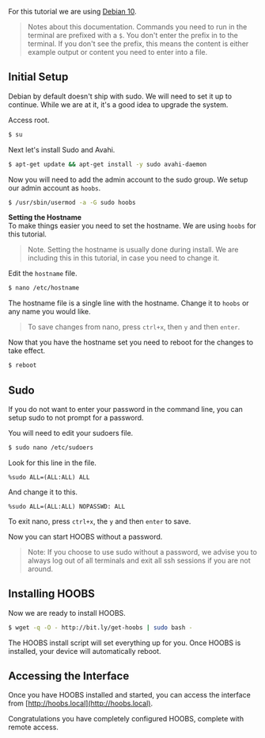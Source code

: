 For this tutorial we are using [Debian 10](https://www.debian.org/distrib/).

> Notes about this documentation. Commands you need to run in the terminal are prefixed with a `$`. You don't enter the prefix in to the terminal. If you don't see the prefix, this means the content is either example output or content you need to enter into a file.

## Initial Setup
Debian by default doesn't ship with sudo. We will need to set it up to continue. While we are at it, it's a good idea to upgrade the system.

Access root.

```bash
$ su
```

Next let's install Sudo and Avahi.

```bash
$ apt-get update && apt-get install -y sudo avahi-daemon
```

Now you will need to add the admin account to the sudo group. We setup our admin account as `hoobs`.

```bash
$ /usr/sbin/usermod -a -G sudo hoobs
```

**Setting the Hostname**  
To make things easier you need to set the hostname. We are using `hoobs` for this tutorial.

> Note. Setting the hostname is usually done during install. We are including this in this tutorial, in case you need to change it.

Edit the `hostname` file.

```bash
$ nano /etc/hostname
```

The hostname file is a single line with the hostname. Change it to `hoobs` or any name you would like.

> To save changes from nano, press `ctrl+x`, then `y` and then `enter`.

Now that you have the hostname set you need to reboot for the changes to take effect.

```bash
$ reboot
```


## Sudo
If you do not want to enter your password in the command line, you can setup sudo to not prompt for a password.

You will need to edit your sudoers file.

```bash
$ sudo nano /etc/sudoers
```

Look for this line in the file.

`%sudo ALL=(ALL:ALL) ALL`

And change it to this.

`%sudo ALL=(ALL:ALL) NOPASSWD: ALL`

To exit nano, press `ctrl+x`, the `y` and then `enter` to save.

Now you can start HOOBS without a password.

> Note: If you choose to use sudo without a password, we advise you to always log out of all terminals and exit all ssh sessions if you are not around.


## Installing HOOBS
Now we are ready to install HOOBS.

```bash
$ wget -q -O - http://bit.ly/get-hoobs | sudo bash -
```

The HOOBS install script will set everything up for you. Once HOOBS is installed, your device will automatically reboot.


## Accessing the Interface
Once you have HOOBS installed and started, you can access the interface from [http://hoobs.local](http://hoobs.local).


Congratulations you have completely configured HOOBS, complete with remote access.

